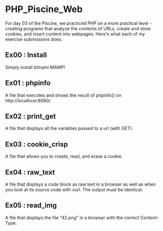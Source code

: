 # PHP_Piscine_Web

For day 03 of the Piscine, we practiced PHP on a more practical level - creating programs that analyze the contents of URLs, create and store cookies, and insert content into webpages. Here's what each of my exercise submissions does.

## Ex00 : Install
Simply install bitnami MAMP!

## Ex01 : phpinfo
A file that executes and shows the result of phpinfo() on http://localhost:8080/.

## Ex02 : print_get
A file that displays all the variables passed to a url (with GET).

## Ex03 : cookie_crisp
A file that allows you to create, read, and erase a cookie.

## Ex04 : raw_text
A file that displays a code block as raw text in a browser as well as when you look at its source code
with curl. The output must be identical.

## Ex05 : read_img
A file that displays the file "42.png" in a browser with the correct Content-Type.
